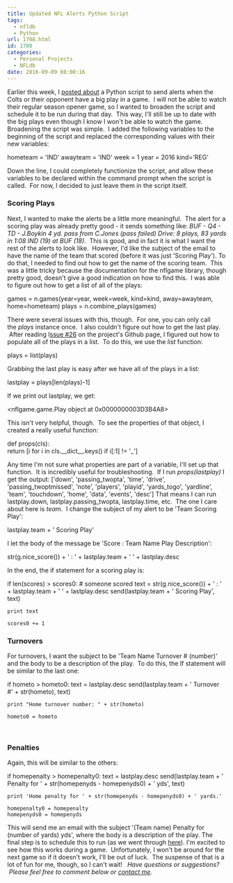 ```yaml
---
title: Updated NFL Alerts Python Script
tags:
  - nfldb
  - Python
url: 1708.html
id: 1708
categories:
  - Personal Projects
  - NFLdb
date: 2016-09-09 08:00:16
---
```


Earlier this week, I [posted about](/python-script-fo…-big-play-alerts/) a Python script to send alerts when the Colts or their opponent have a big play in a game.  I will not be able to watch their regular season opener game, so I wanted to broaden the script and schedule it to be run during that day.  This way, I'll still be up to date with the big plays even though I know I won't be able to watch the game. Broadening the script was simple.  I added the following variables to the beginning of the script and replaced the corresponding values with their new variables:

hometeam = 'IND'
awayteam = 'IND'
week = 1
year = 2016
kind='REG'

Down the line, I could completely functionize the script, and allow these variables to be declared within the command prompt when the script is called.  For now, I decided to just leave them in the script itself.  

### Scoring Plays

Next, I wanted to make the alerts be a little more meaningful.  The alert for a scoring play was already pretty good - it sends something like: _BUF - Q4 - TD - J.Boykin 4 yd. pass from C.Jones (pass failed) Drive: 8 plays, 83 yards in 1:08 IND (19) at BUF (18)_.  This is good, and in fact it is what I want the rest of the alerts to look like.  However, I'd like the subject of the email to have the name of the team that scored (before it was just 'Scoring Play').  To do that, I needed to find out how to get the name of the scoring team.  This was a little tricky because the documentation for the nflgame library, though pretty good, doesn't give a good indication on how to find this.  I was able to figure out how to get a list of all of the plays:

games = n.games(year=year, week=week, kind=kind, away=awayteam, home=hometeam)
plays = n.combine_plays(games)

There were several issues with this, though.  For one, you can only call the _plays_ instance once.  I also couldn't figure out how to get the last play.  After reading I[ssue #26](https://github.com/BurntSushi/nflgame/issues/26) on the project's Github page, I figured out how to populate all of the plays in a list.  To do this, we use the _list_ function:

plays = list(plays)

Grabbing the last play is easy after we have all of the plays in a list:

lastplay = plays\[len(plays)-1\]

If we print out lastplay, we get:

<nflgame.game.Play object at 0x0000000003D3B4A8>

This isn't very helpful, though.  To see the properties of that object, I created a really useful function:

def props(cls):   
  return \[i for i in cls.\_\_dict\_\_.keys() if i\[:1\] != '_'\]

Any time I'm not sure what properties are part of a variable, I'll set up that function.  It is incredibly useful for troubleshooting.  If I run _props(lastplay)_ I get the output: \['down', 'passing\_twopta', 'time', 'drive', 'passing\_twoptmissed', 'note', 'players', 'playid', 'yards\_togo', 'yardline', 'team', 'touchdown', 'home', 'data', 'events', 'desc'\] That means I can run lastplay.down, lastplay.passing\_twopta, lastplay.time, etc.  The one I care about here is _team_.  I change the subject of my alert to be 'Team Scoring Play':

lastplay.team + ' Scoring Play'

I let the body of the message be 'Score : Team Name Play Description':

str(g.nice_score()) + ' : ' + lastplay.team + ' ' + lastplay.desc

In the end, the if statement for a scoring play is:

if len(scores) > scores0: # someone scored
    text = str(g.nice_score()) + ' : ' + lastplay.team + ' ' + lastplay.desc 
    send(lastplay.team + ' Scoring Play', text)

    print text
    
    scores0 += 1

### Turnovers

For turnovers, I want the subject to be 'Team Name Turnover # (number)' and the body to be a description of the play.  To do this, the If statement will be similar to the last one:

if hometo > hometo0:
    text = lastplay.desc
    send(lastplay.team + ' Turnover #' + str(hometo), text)
    
    print "Home turnover number: " + str(hometo)
    
    hometo0 = hometo

 

### Penalties

Again, this will be similar to the others:

if homepenalty > homepenalty0:
    text = lastplay.desc
    send(lastplay.team + ' Penalty for ' + str(homepenyds - homepenyds0) + ' yds', text)
    
    print 'Home penalty for ' + str(homepenyds - homepenyds0) + ' yards.'
    
    homepenalty0 = homepenalty
    homepenyds0 = homepenyds

This will send me an email with the subject '(Team name) Penalty for (number of yards) yds', where the body is a description of the play. The final step is to schedule this to run (as we went through [here](/schedule-a-task-with-windows/)). I'm excited to see how this works during a game.  Unfortunately, I won't be around for the next game so if it doesn't work, I'll be out of luck.  The suspense of that is a lot of fun for me, though, so I can't wait!   _Have questions or suggestions?  Please feel free to comment below or [contact me](/contact/)._